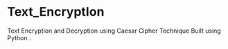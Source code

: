 # Text_EncryptIon
Text Encryption and Decryption using Caesar Cipher Technique
Built using Python .
